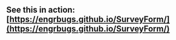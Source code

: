 ## See this in action: [https://engrbugs.github.io/SurveyForm/](https://engrbugs.github.io/SurveyForm/)
<br>
